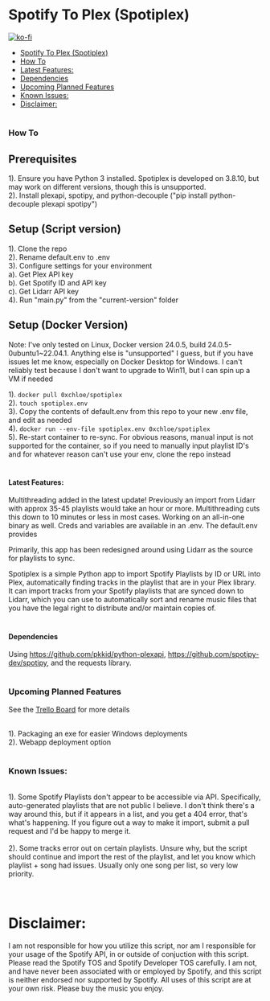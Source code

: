 # Spotify To Plex (Spotiplex)
[![ko-fi](https://ko-fi.com/img/githubbutton_sm.svg)](https://ko-fi.com/C0C2PUDV8)

- [Spotify To Plex (Spotiplex)](#spotify-to-plex-spotiplex)
- [How To](#how-to)
- [Latest Features:](#latest-features)
- [Dependencies](#dependencies)
- [Upcoming Planned Features](#upcoming-planned-features)
- [Known Issues:](#known-issues)
- [Disclaimer:](#disclaimer)


# <h3>How To</h3>

<h2>Prerequisites</h2>
1). Ensure you have Python 3 installed. Spotiplex is developed on 3.8.10, but may work on different versions, though this is unsupported.
<br>
2). Install plexapi, spotipy, and python-decouple ("pip install python-decouple plexapi spotipy")

<h2> Setup (Script version)</h2>
1). Clone the repo
<br>
2). Rename default.env to .env
<br>
3). Configure settings for your environment
<br>
    a). Get Plex API key
    <br>
    b). Get Spotify ID and API key
    <br>
    c). Get Lidarr API key
    <br>
4). Run "main.py" from the "current-version" folder

<h2> Setup (Docker Version)</h2>
Note: I've only tested on Linux, Docker version 24.0.5, build 24.0.5-0ubuntu1~22.04.1. Anything else is "unsupported" I guess, but if you have issues let me know, especially on Docker Desktop for Windows. I can't reliably test because I don't want to upgrade to Win11, but I can spin up a VM if needed

1). `docker pull 0xchloe/spotiplex`  
2). `touch spotiplex.env`  
3). Copy the contents of default.env from this repo to your new .env file, and edit as needed  
4). `docker run --env-file spotiplex.env 0xchloe/spotiplex`  
5). Re-start container to re-sync. For obvious reasons, manual input is not supported for the container, so if you need to manually input playlist ID's and for whatever reason can't use your env, clone the repo instead  



# <h4>Latest Features:</h4>

Multithreading added in the latest update! Previously an import from Lidarr with approx 35-45 playlists would take an hour or more. Multithreading cuts this down to 10 minutes or less in most cases. Working on an all-in-one binary as well. Creds and variables are available in an .env. The default.env provides 

Primarily, this app has been redesigned around using Lidarr as the source for playlists to sync.

Spotiplex is a simple Python app to import Spotify Playlists by ID or URL into Plex, automatically finding tracks in the playlist that are in your Plex library. It can import tracks from your Spotify playlists that are synced down to Lidarr, which you can use to automatically sort and rename music files that you have the legal right to distribute and/or maintain copies of. 

# <h4>Dependencies</h4>
Using https://github.com/pkkid/python-plexapi, https://github.com/spotipy-dev/spotipy, and the requests library. 

# <h3>Upcoming Planned Features</h3>

See the <a href=https://trello.com/b/PGhCi2Ws/spotiplex-roadmap>Trello Board</a> for more details

<br>
1). Packaging an exe for easier Windows deployments
<br>
2). Webapp deployment option
<br>



# <h3>Known Issues:</h3>
<br>
1). Some Spotify Playlists don't appear to be accessible via API. Specifically, auto-generated playlists that are not public I believe. I don't think there's a way around this, but if it appears in a list, and you get a 404 error, that's what's happening. If you figure out a way to make it import, submit a pull request and I'd be happy to merge it. 
<br>
<br>
2). Some tracks error out on certain playlists. Unsure why, but the script should continue and import the rest of the playlist, and let you know which playlist + song had issues. Usually only one song per list, so very low priority. 

<br>
<br>
<br>

# Disclaimer: 
I am not responsible for how you utilize this script, nor am I responsible for your usage of the Spotify API, in or outside of conjuction with this script. Please read the Spotify TOS and Spotify Developer TOS carefully. I am not, and have never been associated with or employed by Spotify, and this script is neither endorsed nor supported by Spotify. All uses of this script are at your own risk. Please buy the music you enjoy. 
